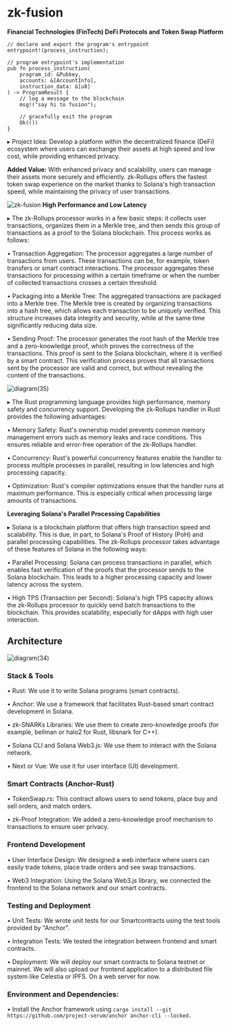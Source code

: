 # zk-fusion
**Financial Technologies (FinTech)
DeFi Protocols and Token Swap Platform**

```
// declare and export the program's entrypoint
entrypoint!(process_instruction);

// program entrypoint's implementation
pub fn process_instruction(
    program_id: &Pubkey,
    accounts: &[AccountInfo],
    instruction_data: &[u8]
) -> ProgramResult {
    // log a message to the blockchain
    msg!("say hi to fusion");

    // gracefully exit the program
    Ok(())
}
```

▸ Project Idea: Develop a platform within the decentralized finance (DeFi) ecosystem where users can exchange their assets at high speed and low cost, while providing enhanced privacy.

**Added Value:** With enhanced privacy and scalability, users can manage their assets more securely and efficiently. zk-Rollups offers the fastest token swap experience on the market thanks to Solana's high transaction speed, while maintaining the privacy of user transactions.

![zk-fusion](https://github.com/virjilakrum/zk-fusion-solana/assets/158029357/c534ce22-0a57-4821-bef9-e863f24a6699)
**High Performance and Low Latency**

▸ The zk-Rollups processor works in a few basic steps: it collects user transactions, organizes them in a Merkle tree, and then sends this group of transactions as a proof to the Solana blockchain. This process works as follows:

• Transaction Aggregation: The processor aggregates a large number of transactions from users. These transactions can be, for example, token transfers or smart contract interactions. The processor aggregates these transactions for processing within a certain timeframe or when the number of collected transactions crosses a certain threshold.

• Packaging into a Merkle Tree: The aggregated transactions are packaged into a Merkle tree. The Merkle tree is created by organizing transactions into a hash tree, which allows each transaction to be uniquely verified. This structure increases data integrity and security, while at the same time significantly reducing data size.

• Sending Proof: The processor generates the root hash of the Merkle tree and a zero-knowledge proof, which proves the correctness of the transactions. This proof is sent to the Solana blockchain, where it is verified by a smart contract. This verification process proves that all transactions sent by the processor are valid and correct, but without revealing the content of the transactions.

![diagram(35)](https://github.com/virjilakrum/zk-fusion-solana/assets/158029357/347ac599-9c3a-4cc1-945c-f1414f494f0d)



▸ The Rust programming language provides high performance, memory safety and concurrency support. Developing the zk-Rollups handler in Rust provides the following advantages:

• Memory Safety: Rust's ownership model prevents common memory management errors such as memory leaks and race conditions. This ensures reliable and error-free operation of the zk-Rollups handler.

• Concurrency: Rust's powerful concurrency features enable the handler to process multiple processes in parallel, resulting in low latencies and high processing capacity.

• Optimization: Rust's compiler optimizations ensure that the handler runs at maximum performance. This is especially critical when processing large amounts of transactions.


**Leveraging Solana's Parallel Processing Capabilities**

▸ Solana is a blockchain platform that offers high transaction speed and scalability. This is due, in part, to Solana's Proof of History (PoH) and parallel processing capabilities. The zk-Rollups processor takes advantage of these features of Solana in the following ways:

• Parallel Processing: Solana can process transactions in parallel, which enables fast verification of the proofs that the processor sends to the Solana blockchain. This leads to a higher processing capacity and lower latency across the system.

• High TPS (Transaction per Second): Solana's high TPS capacity allows the zk-Rollups processor to quickly send batch transactions to the blockchain. This provides scalability, especially for dApps with high user interaction.

## Architecture
![diagram(34)](https://github.com/virjilakrum/zk-fusion-solana/assets/158029357/60f35086-8a0e-405b-9939-800358d30285)

### Stack & Tools

• Rust: We use it to write Solana programs (smart contracts).

• Anchor: We use a framework that facilitates Rust-based smart contract development in Solana.

• zk-SNARKs Libraries: We use them to create zero-knowledge proofs (for example, bellman or halo2 for Rust, libsnark for C++).

• Solana CLI and Solana Web3.js: We use them to interact with the Solana network.

• Next or Vue: We use it for user interface (UI) development.

### Smart Contracts (Anchor-Rust)

• TokenSwap.rs: This contract allows users to send tokens, place buy and sell orders, and match orders.

• zk-Proof Integration: We added a zero-knowledge proof mechanism to transactions to ensure user privacy.

### Frontend Development

• User Interface Design: We designed a web interface where users can easily trade tokens, place trade orders and see swap transactions.

• Web3 Integration: Using the Solana Web3.js library, we connected the frontend to the Solana network and our smart contracts. 

### Testing and Deployment

• Unit Tests: We wrote unit tests for our Smartcontracts using the test tools provided by "Anchor".

• Integration Tests: We tested the integration between frontend and smart contracts.

• Deployment: We will deploy our smart contracts to Solana testnet or mainnet. We will also upload our frontend application to a distributed file system like Celestia or IPFS. On a web server for now.


### Environment and Dependencies:

• Install the Anchor framework using ```cargo install --git https://github.com/project-serum/anchor anchor-cli --locked.```
